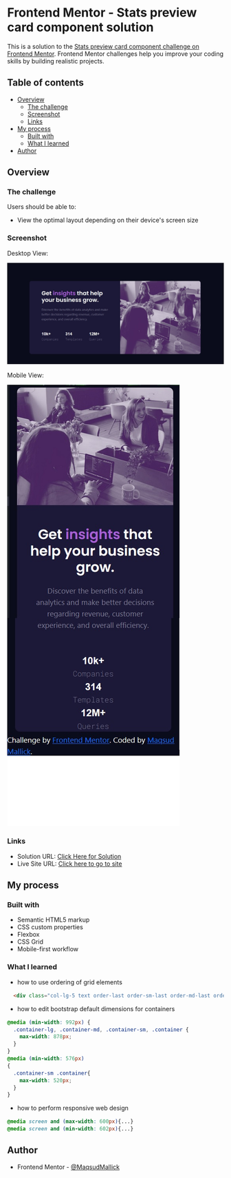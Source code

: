 # Frontend Mentor - Stats preview card component solution

This is a solution to the [Stats preview card component challenge on Frontend Mentor](https://www.frontendmentor.io/challenges/stats-preview-card-component-8JqbgoU62). Frontend Mentor challenges help you improve your coding skills by building realistic projects.

## Table of contents

- [Overview](#overview)
  - [The challenge](#the-challenge)
  - [Screenshot](#screenshot)
  - [Links](#links)
- [My process](#my-process)
  - [Built with](#built-with)
  - [What I learned](#what-i-learned)
- [Author](#author)

## Overview

### The challenge

Users should be able to:

- View the optimal layout depending on their device's screen size

### Screenshot

Desktop View:

![](./screenshot-desktop.jpg)

Mobile View:

![](./screenshot-mob.jpg)


### Links

- Solution URL: [Click Here for Solution](https://github.com/MaqsudMallick/responsive-design-css-grid-project)
- Live Site URL: [Click here to go to site](https://maqsudmallick.github.io/responsive-design-css-grid-project/)

## My process

### Built with

- Semantic HTML5 markup
- CSS custom properties
- Flexbox
- CSS Grid
- Mobile-first workflow

### What I learned

- how to use ordering of grid elements

```html
  <div class="col-lg-5 text order-last order-sm-last order-md-last order-lg-first">
```

- how to edit bootstrap default dimensions for containers

```css
@media (min-width: 992px) {
  .container-lg, .container-md, .container-sm, .container {
    max-width: 878px;
  }
}
@media (min-width: 576px)
{
  .container-sm .container{
    max-width: 520px;
  }
}
```

- how to perform responsive web design
```css
@media screen and (max-width: 600px){...}
@media screen and (min-width: 602px){...}
```

## Author

- Frontend Mentor - [@MaqsudMallick](https://www.frontendmentor.io/profile/MaqsudMallick)
